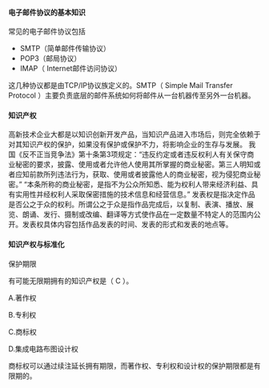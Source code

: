 #### 电子邮件协议的基本知识

常见的电子邮件协议包括

- SMTP（简单邮件传输协议）
- POP3（邮局协议）
- IMAP（ Internet邮件访问协议）

这几种协议都是由TCP/IP协议族定义的。SMTP（ Simple Mail Transfer Protocol ）主要负责底层的邮件系统如何将邮件从一台机器传至另外一台机器。



#### 知识产权

高新技术企业大都是以知识创新开发产品，当知识产品进入市场后，则完全依赖于对其知识产权的保护，如果没有保护或保护不力，将影响企业的生存与发展。
我国《反不正当竞争法》第十条第3项规定：“违反约定或者违反权利人有关保守商业秘密的要求，披露、使用或者允许他人使用其所掌握的商业秘密。第三人明知或者应知前款所列违法行为，获取、使用或者披露他人的商业秘密，视为侵犯商业秘密。”
“本条所称的商业秘密，是指不为公众所知悉、能为权利人带来经济利益、具有实用性并经权利人采取保密措施的技术信息和经营信息。”
发表权是指决定作品是否公之于众的权利。所谓公之于众是指作品完成后，以复制、表演、播放、展览、朗诵、发行、摄制或改编、翻译等方式使作品在一定数量不特定人的范围内公开。发表权具体内容包括作品发表的时间、发表的形式和发表的地点等。



#### 知识产权与标准化

保护期限

有可能无限期拥有的知识产权是（ C ）。

A.著作权

B.专利权

C.商标权

D.集成电路布图设计权

商标权可以通过续注延长拥有期限，而著作权、专利权和设计权的保护期限都是有限期的。











































































































